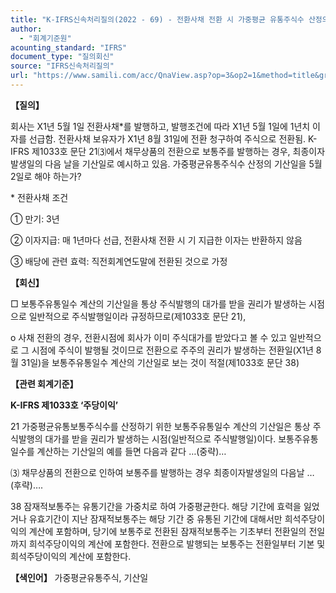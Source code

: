 ```yaml
---
title: "K-IFRS신속처리질의(2022 - 69) - 전환사채 전환 시 가중평균 유통주식수 산정의 기산일"
author:
  - "회계기준원"
acounting_standard: "IFRS"
document_type: "질의회신"
source: "IFRS신속처리질의"
url: "https://www.samili.com/acc/QnaView.asp?op=3&op2=1&method=title&group=2124-15;1&orgcode=3&searchword=&page=9&code=K%2DIFRS%EC%8B%A0%EC%86%8D%EC%B2%98%EB%A6%AC%EC%A7%88%EC%9D%98%2D69%3A20221109"
---
```

**【질의】**

  

회사는 X1년 5월 1일 전환사채\*를 발행하고, 발행조건에 따라 X1년 5월 1일에 1년치 이자를 선급함. 전환사채 보유자가 X1년 8월 31일에 전환 청구하여 주식으로 전환됨. K-IFRS 제1033호 문단 21⑶에서 채무상품의 전환으로 보통주를 발행하는 경우, 최종이자발생일의 다음 날을 기산일로 예시하고 있음. 가중평균유통주식수 산정의 기산일을 5월 2일로 해야 하는가?

  

\* 전환사채 조건

① 만기: 3년

② 이자지급: 매 1년마다 선급, 전환사채 전환 시 기 지급한 이자는 반환하지 않음

③ 배당에 관련 효력: 직전회계연도말에 전환된 것으로 가정

  
  

**【회신】**

  

□ 보통주유통일수 계산의 기산일을 통상 주식발행의 대가를 받을 권리가 발생하는 시점으로 일반적으로 주식발행일이라 규정하므로(제1033호 문단 21),

  

o 사채 전환의 경우, 전환시점에 회사가 이미 주식대가를 받았다고 볼 수 있고 일반적으로 그 시점에 주식이 발행될 것이므로 전환으로 주주의 권리가 발생하는 전환일(X1년 8월 31일)을 보통주유통일수 계산의 기산일로 보는 것이 적절(제1033호 문단 38)

  
  

**【관련 회계기준】**

  

**K-IFRS 제1033호 ‘주당이익’**

  

21 가중평균유통보통주식수를 산정하기 위한 보통주유통일수 계산의 기산일은 통상 주식발행의 대가를 받을 권리가 발생하는 시점(일반적으로 주식발행일)이다. 보통주유통일수를 계산하는 기산일의 예를 들면 다음과 같다 …(중략)…

⑶ 채무상품의 전환으로 인하여 보통주를 발행하는 경우 최종이자발생일의 다음날 …(후략)….

  

38 잠재적보통주는 유통기간을 가중치로 하여 가중평균한다. 해당 기간에 효력을 잃었거나 유효기간이 지난 잠재적보통주는 해당 기간 중 유통된 기간에 대해서만 희석주당이익의 계산에 포함하며, 당기에 보통주로 전환된 잠재적보통주는 기초부터 전환일의 전일까지 희석주당이익의 계산에 포함한다. 전환으로 발행되는 보통주는 전환일부터 기본 및 희석주당이익의 계산에 포함한다.

  
  

**【색인어】** 가중평균유통주식, 기산일
